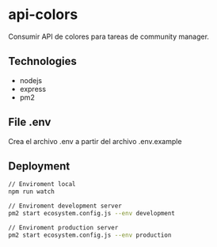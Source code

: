 # api-colors
Consumir API de colores para tareas de community manager.

## Technologies
- nodejs
- express
- pm2

## File .env
Crea el archivo .env a partir del archivo .env.example

## Deployment
```bash
// Enviroment local
npm run watch

// Enviroment development server
pm2 start ecosystem.config.js --env development

// Enviroment production server
pm2 start ecosystem.config.js --env production
```
